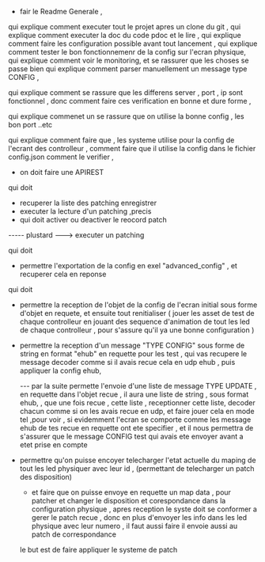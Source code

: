 - fair le Readme Generale , 

qui explique comment executer tout le projet apres un clone du git , 
qui explique comment executer la doc du code pdoc et le lire , 
qui explique comment faire les configuration possible avant tout lancement , 
qui explique comment tester le bon fonctionnemenr de la config sur l'ecran physique, 
qui explique comment voir le monitoring, et se rassurer que les choses se passe bien 
qui explique comment parser manuellement un message type CONFIG , 

qui explique comment se rassure que les differens server , port , ip  sont fonctionnel , donc comment faire ces verification en bonne et dure forme ,

qui explique commenet un se rassure que on utilise la bonne config , les bon port ..etc 

qui explique comment faire que , les systeme utilise pour la config de l'ecrant des controlleur , comment faire que il utilise la config dans le fichier config.json comment le verifier ,





- on doit faire une APIREST

qui doit 
 - recuperer la liste des patching enregistrer
 - executer la lecture d'un patching ,precis
 - qui doit activer ou deactiver  le reocord patch 

 ----- plustard ---> executer un patching 


 qui doit 
  - permettre l'exportation de la config en exel "advanced_config" , et recuperer cela en reponse 


qui doit 
  - permettre la reception de l'objet de la config de l'ecran initial sous forme d'objet en requete, et ensuite tout renitialiser ( jouer les asset de test de chaque controlleur en jouant des sequence d'animation de tout les led de chaque controlleur , pour s'assure qu'il ya une bonne configuration )

  - permettre la reception d'un message "TYPE CONFIG" sous forme de string en format "ehub" en requette pour les test , qui vas recupere le message decoder comme si il avais recue cela en udp ehub , puis appliquer la config ehub, 

     --- par la suite permette l'envoie d'une liste de message TYPE UPDATE , en requette dans l'objet recue , il aura une liste de string , sous format ehub, , que une fois recue , cette liste , receptionner cette liste, decoder chacun comme si on les avais recue en udp, et faire jouer cela en mode tel ,pour voir , si evidemment l'ecran se comporte comme les message ehub de tes recue en requette ont ete specifier , 
     et il nous permettra de s'assurer que le message CONFIG test qui avais ete envoyer avant a etet prise en compte 


  - permettre qu'on puisse encoyer telecharger l'etat actuelle du maping de tout les led physiquer avec leur id , (permettant de telecharger un patch des disposition)
      - et faire que on puisse envoye en requette un map data , pour patcher et changer le disposition et corespondance dans la configuration physique  , apres reception le syste doit se conformer a gerer le patch recue , donc en plus d'envoyer les info dans les led physique avec leur numero , il faut aussi faire il envoie aussi au patch de correspondance 

      le but est de faire appliquer le systeme de patch 







 
